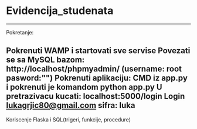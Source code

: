 # Evidencija_studenata
-----------------------------------------
Pokretanje:

Pokrenuti WAMP i startovati sve servise
Povezati se sa MySQL bazom: http://localhost/phpmyadmin/ (username: root pasword:"")
Pokrenuti aplikaciju: CMD iz app.py i pokrenuti je komandom python app.py
U pretrazivacu kucati: localhost:5000/login
Login lukagrjic80@gmail.com sifra: luka
-----------------------------------------
Koriscenje Flaska i SQL(trigeri, funkcije, procedure)
